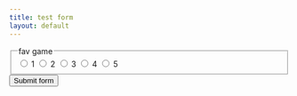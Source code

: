 ```yaml
---
title: test form
layout: default
---
```

<form method="post">
<div class="row">
	<fieldset>
		<legend>fav game</legend>
		<span><input value="1" id="rad_favgame_1" name="rad_favgame" type="radio" aria-labelledby="favgame-ariaLabel"> <label for="rad_favgame_1" id="favgame-ariaLabel">1</label></span>
 		<span><input value="2" id="rad_favgame_2" name="rad_favgame" type="radio" aria-labelledby="favgame-ariaLabel"> <label for="rad_favgame_2" id="favgame-ariaLabel">2</label></span>
 		<span><input value="3" id="rad_favgame_3" name="rad_favgame" type="radio" aria-labelledby="favgame-ariaLabel"> <label for="rad_favgame_3" id="favgame-ariaLabel">3</label></span>
 		<span><input value="4" id="rad_favgame_4" name="rad_favgame" type="radio" aria-labelledby="favgame-ariaLabel"> <label for="rad_favgame_4" id="favgame-ariaLabel">4</label></span>
 		<span><input value="5" id="rad_favgame_5" name="rad_favgame" type="radio" aria-labelledby="favgame-ariaLabel"> <label for="rad_favgame_5" id="favgame-ariaLabel">5</label></span>
 	</fieldset>
</div>
<div class="row">
<input type="submit" value="Submit form">
</div>
</form>
